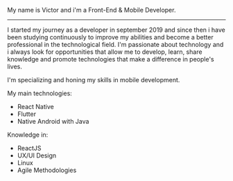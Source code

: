 
My name is Victor and i'm a Front-End & Mobile Developer.                                                                                   
_________________________________________________________________________________________________________________________________________


I started my journey as a developer in september 2019 and since then i have been studying continuously to improve my abilities and become a better professional in the technological field.
I'm passionate about technology and i always look for opportunities that allow me to develop, learn, share knowledge and promote technologies that make a difference in people's lives.

I'm specializing and honing my skills in mobile development.

My main technologies:
- React Native
- Flutter
- Native Android with Java

Knowledge in:
- ReactJS
- UX/UI Design
- Linux 
- Agile Methodologies

